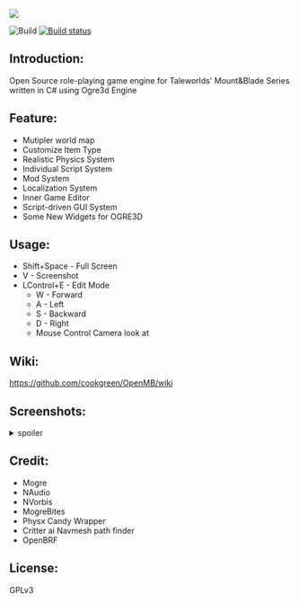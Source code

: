 ![](https://media.moddb.com/images/members/4/3399/3398047/logo.3.png)  

![Build](https://api.travis-ci.org/cookgreen/OpenMB.svg?branch=dev) [![Build status](https://ci.appveyor.com/api/projects/status/0yrneeoom5jk8de2/branch/dev?svg=true)](https://ci.appveyor.com/project/cookgreen/openmb/branch/dev)  

## Introduction:
Open Source role-playing game engine for Taleworlds' Mount&Blade Series written in C# using Ogre3d Engine

## Feature:
* Mutipler world map
* Customize Item Type
* Realistic Physics System  
* Individual Script System
* Mod System  
* Localization System  
* Inner Game Editor  
* Script-driven GUI System  
* Some New Widgets for OGRE3D  

## Usage:
* Shift+Space - Full Screen  
* V - Screenshot  
* LControl+E - Edit Mode  
  * W - Forward  
  * A - Left  
  * S - Backward  
  * D - Right  
  * Mouse Control Camera look at  

## Wiki:
https://github.com/cookgreen/OpenMB/wiki
  
## Screenshots:
<details>
 <summary>spoiler</summary>
 <img src="https://media.moddb.com/images/games/1/72/71205/image.png" />  
 <img src="https://media.moddb.com/images/games/1/72/71205/inventory.1.png" />  
 <img src="https://media.moddb.com/images/games/1/72/71205/game-notes-faction.PNG" />  
</details>

## Credit:
* Mogre  
* NAudio  
* NVorbis  
* MogreBites  
* Physx Candy Wrapper
* Critter ai Navmesh path finder
* OpenBRF

## License:
GPLv3
